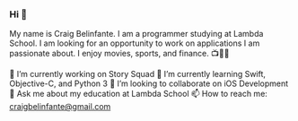### Hi 👋

My name is Craig Belinfante. I am a programmer studying at Lambda School. I am looking for an opportunity to work on applications I am passionate about. I enjoy movies, sports, and finance. 📺🏀😁

🔭 I’m currently working on Story Squad
🌱 I’m currently learning Swift, Objective-C, and Python 3
🤝 I’m looking to collaborate on iOS Development
💬 Ask me about my education at Lambda School
📫 How to reach me: craigbelinfante@gmail.com
